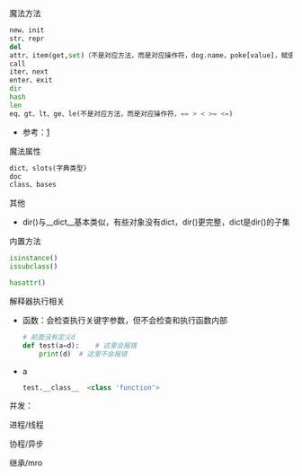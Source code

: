 魔法方法

```python
new、init
str、repr
del
attr、item(get,set)（不是对应方法，而是对应操作符，dog.name，poke[value]，赋值）
call
iter、next
enter、exit
dir
hash
len
eq、gt、lt、ge、le(不是对应方法，而是对应操作符，== > < >= <=)
```

- 参考：[1](https://www.cnblogs.com/hz2lxt/p/13219223.html)

魔法属性

```python
dict、slots(字典类型)
doc
class、bases
```

其他

- dir()与\_\_dict\_\_基本类似，有些对象没有dict，dir()更完整，dict是dir()的子集



内置方法

```python
isinstance()
issubclass()

hasattr()
```





解释器执行相关

- 函数：会检查执行关键字参数，但不会检查和执行函数内部

  ```python
  # 前面没有定义d
  def test(a=d):	# 这里会报错
      print(d)	# 这里不会报错
  ```

- a

  ```python
  test.__class__  <class 'function'>
  
  ```

  



并发：

进程/线程

协程/异步



继承/mro















